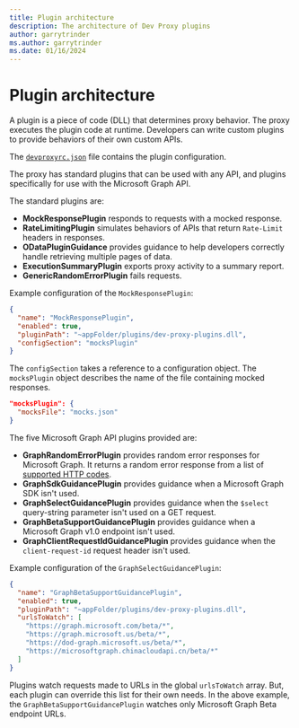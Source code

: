 ```yaml
---
title: Plugin architecture
description: The architecture of Dev Proxy plugins
author: garrytrinder
ms.author: garrytrinder
ms.date: 01/16/2024
---
```


# Plugin architecture

A plugin is a piece of code (DLL) that determines proxy behavior. The proxy executes the plugin code at runtime. Developers can write custom plugins to provide behaviors of their own custom APIs.

The [`devproxyrc.json`](../technical-reference/devproxyrc.md) file contains the plugin configuration.

The proxy has standard plugins that can be used with any API, and plugins specifically for use with the Microsoft Graph API.

The standard plugins are:

- **MockResponsePlugin** responds to requests with a mocked response.
- **RateLimitingPlugin** simulates behaviors of APIs that return `Rate-Limit` headers in responses.
- **ODataPluginGuidance** provides guidance to help developers correctly handle retrieving multiple pages of data.
- **ExecutionSummaryPlugin** exports proxy activity to a summary report.
- **GenericRandomErrorPlugin** fails requests.

Example configuration of the `MockResponsePlugin`:

```json
{
  "name": "MockResponsePlugin",
  "enabled": true,
  "pluginPath": "~appFolder/plugins/dev-proxy-plugins.dll",
  "configSection": "mocksPlugin"
}
```

The `configSection` takes a reference to a configuration object. The `mocksPlugin` object describes the name of the file containing mocked responses.

```json
"mocksPlugin": {
  "mocksFile": "mocks.json"
}
```

The five Microsoft Graph API plugins provided are:

- **GraphRandomErrorPlugin** provides random error responses for Microsoft Graph. It returns a random error response from a list of [supported HTTP codes](../technical-reference/graphrandomerrorplugin.md).
- **GraphSdkGuidancePlugin** provides guidance when a Microsoft Graph SDK isn't used.
- **GraphSelectGuidancePlugin** provides guidance when the `$select` query-string parameter isn't used on a GET request.
- **GraphBetaSupportGuidancePlugin** provides guidance when a Microsoft Graph v1.0 endpoint isn't used.
- **GraphClientRequestIdGuidancePlugin** provides guidance when the `client-request-id` request header isn't used.

Example configuration of the `GraphSelectGuidancePlugin`:

```json
{
  "name": "GraphBetaSupportGuidancePlugin",
  "enabled": true,
  "pluginPath": "~appFolder/plugins/dev-proxy-plugins.dll",
  "urlsToWatch": [
    "https://graph.microsoft.com/beta/*",
    "https://graph.microsoft.us/beta/*",
    "https://dod-graph.microsoft.us/beta/*",
    "https://microsoftgraph.chinacloudapi.cn/beta/*"
  ]
}
```

Plugins watch requests made to URLs in the global `urlsToWatch` array. But, each plugin can override this list for their own needs. In the above example, the `GraphBetaSupportGuidancePlugin` watches only Microsoft Graph Beta endpoint URLs.
